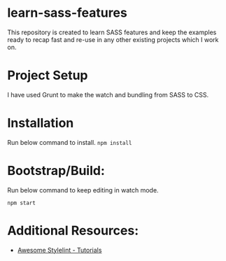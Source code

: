 # learn-sass-features
This repository is created to learn SASS features and keep the examples ready to recap fast and re-use in any other existing projects which I work on.


# Project Setup
I have used Grunt to make the watch and bundling from SASS to CSS.


# Installation
Run below command to install.
`npm install`


# Bootstrap/Build:
Run below command to keep editing in watch mode.

`npm start`


# Additional Resources:

* [Awesome Stylelint - Tutorials](https://github.com/stylelint/awesome-stylelint#tutorials)
